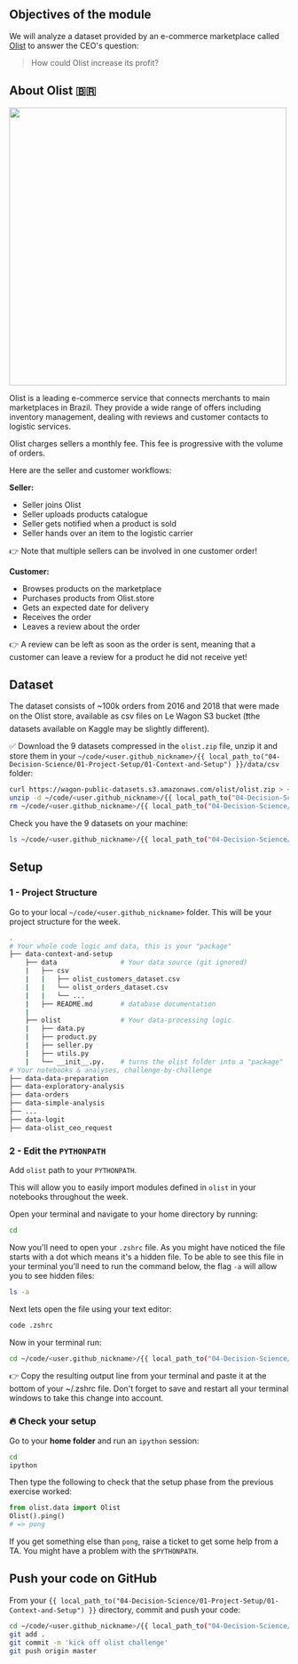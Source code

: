 ## Objectives of the module

We will analyze a dataset provided by an e-commerce marketplace called [Olist](https://www.olist.com) to answer the CEO's question:

> How could Olist increase its profit?

## About Olist 🇧🇷

<img src="https://wagon-public-datasets.s3.amazonaws.com/data-science-images/best-practices/olist.png" width="500"/>

Olist is a leading e-commerce service that connects merchants to main marketplaces in Brazil. They provide a wide range of offers including inventory management, dealing with reviews and customer contacts to logistic services.

Olist charges sellers a monthly fee. This fee is progressive with the volume of orders.

Here are the seller and customer workflows:

**Seller:**

- Seller joins Olist
- Seller uploads products catalogue
- Seller gets notified when a product is sold
- Seller hands over an item to the logistic carrier

👉 Note that multiple sellers can be involved in one customer order!

**Customer:**

- Browses products on the marketplace
- Purchases products from Olist.store
- Gets an expected date for delivery
- Receives the order
- Leaves a review about the order

👉 A review can be left as soon as the order is sent, meaning that a customer can leave a review for a product he did not receive yet!

## Dataset

The dataset consists of ~100k orders from 2016 and 2018 that were made on the Olist store, available as csv files on Le Wagon S3 bucket (❗️the datasets available on Kaggle may be slightly different).

✅ Download the 9 datasets compressed in the `olist.zip` file, unzip it and store them in your `~/code/<user.github_nickname>/{{ local_path_to("04-Decision-Science/01-Project-Setup/01-Context-and-Setup") }}/data/csv` folder:

```bash
curl https://wagon-public-datasets.s3.amazonaws.com/olist/olist.zip > ~/code/<user.github_nickname>/{{ local_path_to("04-Decision-Science/01-Project-Setup/01-Context-and-Setup") }}/data/csv/olist.zip
unzip -d ~/code/<user.github_nickname>/{{ local_path_to("04-Decision-Science/01-Project-Setup/01-Context-and-Setup") }}/data/csv/ ~/code/<user.github_nickname>/{{ local_path_to("04-Decision-Science/01-Project-Setup/01-Context-and-Setup") }}/data/csv/olist.zip
rm ~/code/<user.github_nickname>/{{ local_path_to("04-Decision-Science/01-Project-Setup/01-Context-and-Setup") }}/data/csv/olist.zip
```

Check you have the 9 datasets on your machine:

```bash
ls ~/code/<user.github_nickname>/{{ local_path_to("04-Decision-Science/01-Project-Setup/01-Context-and-Setup") }}/data/csv
```

## Setup

### 1 - Project Structure
Go to your local `~/code/<user.github_nickname>` folder.
This will be your project structure for the week.

```bash
.
# Your whole code logic and data, this is your "package"
├── data-context-and-setup
    ├── data                # Your data source (git ignored)
    |   ├── csv
    |   |   ├── olist_customers_dataset.csv
    |   |   └── olist_orders_dataset.csv
    |   |   └── ...
    |   ├── README.md       # database documentation
    |
    ├── olist               # Your data-processing logic
    |   ├── data.py
    |   ├── product.py
    |   ├── seller.py
    |   ├── utils.py
    |   └── __init__.py.    # turns the olist folder into a "package"
# Your notebooks & analyses, challenge-by-challenge
├── data-data-preparation
├── data-exploratory-analysis
├── data-orders
├── data-simple-analysis
├── ...
├── data-logit
├── data-olist_ceo_request
```

### 2 - Edit the `PYTHONPATH`

Add `olist` path to your `PYTHONPATH`.

This will allow you to easily import modules defined in `olist` in your notebooks throughout the week.

Open your terminal and navigate to your home directory by running:

```bash
cd
```

Now you'll need to open your `.zshrc` file. As you might have noticed the file starts with a dot which means it's a hidden file. To be able to see this file in your terminal you'll need to run the command below, the flag `-a` will allow you to see hidden files:

```bash
ls -a
```

Next lets open the file using your text editor:

```bash
code .zshrc
```

Now in your terminal run:
```bash
cd ~/code/<user.github_nickname>/{{ local_path_to("04-Decision-Science/01-Project-Setup/01-Context-and-Setup") }} && echo "export PYTHONPATH=\"$(pwd):\$PYTHONPATH\""
```

👉 Copy the resulting output line from your terminal and paste it at the bottom of your ~/.zshrc file. Don't forget to save and restart all your terminal windows to take this change into account.



### 🔥 Check your setup

Go to your **home folder** and run an `ipython` session:

```bash
cd
ipython
```

Then type the following to check that the setup phase from the previous exercise worked:

```python
from olist.data import Olist
Olist().ping()
# => pong
```

If you get something else than `pong`, raise a ticket to get some help from a TA. You might have a problem with the `$PYTHONPATH`.

## Push your code on GitHub

From your `{{ local_path_to("04-Decision-Science/01-Project-Setup/01-Context-and-Setup") }}` directory, commit and push your code:

```bash
cd ~/code/<user.github_nickname>/{{ local_path_to("04-Decision-Science/01-Project-Setup/01-Context-and-Setup") }}
git add .
git commit -m 'kick off olist challenge'
git push origin master
```
